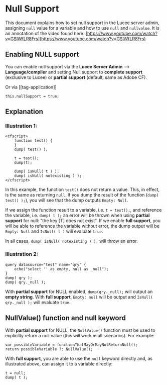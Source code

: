 <!--
{
  "title": "Null Support",
  "id": "null_support",
  "related": [
    "function-isnull",
    "function-nullvalue",
    "developing-with-lucee-server"
  ],
  "description": "This document explains how to set null support in the Lucee server admin, assigning `null` value for a variable and how to use `null` and `nullvalue`.",
  "keywords": [
    "Null support",
    "null keyword",
    "NullValue function",
    "isNull function",
    "Lucee"
  ],
  "categories": [
    "core"
  ]
}
-->

# Null Support

This document explains how to set null support in the Lucee server admin, assigning `null` value for a variable and how to use `null` and `nullvalue`. It is an annotation of the video found here: [https://www.youtube.com/watch?v=GSlWfLR8Frs](https://www.youtube.com/watch?v=GSlWfLR8Frs)

## Enabling NULL support

You can enable null support via the **Lucee Server Admin** --> **Language/compiler** and setting Null support to **complete support** (exclusive to Lucee) or **partial support** (default, same as Adobe CF).

Or via [[tag-application]]

```lucee
this.nullSupport = true;
```

## Explanation

### Illustration 1:

```lucee
<cfscript>
    function test() {
    }
    dump( test() );

    t = test();
    dump(t);

    dump( isNull( t ) );
    dump( isNull( notexisting ) );
</cfscript>
```

In this example, the function `test()` does not return a value. This, in effect, is the same as returning `null`. If you dump the result of the function (`dump( test() );`), you will see that the dump outputs `Empty: Null`.

If we assign the function result to a variable, i.e. `t = test();`, and reference the variable, i.e. `dump( t );` an error will be thrown when using **partial support** for null: "the key [T] does not exist". If we enable **full support**, you will be able to reference the variable without error, the dump output will be `Empty: Null` and `IsNull( t )` will evaluate `true`.

In all cases, `dump( isNull( notexisting ) );` will throw an error.

### Illustration 2:

```luceescript
query datasource="test" name="qry" {
    echo("select '' as empty, null as _null");
}
dump( qry );
dump( qry._null );
```

With **partial support** for NULL enabled, `dump(qry._null);` will output an **empty string**.
With **full support**, `Empty: null` will be output and `IsNull( qry._null );` will evaluate `true`.

## NullValue() function and null keyword

With **partial support** for NULL, the `NullValue()` function must be used to explicitly return a null value (this will work in all scenarios). For example:

```luceescript
var possibleVariable = functionThatMayOrMayNotReturnNull();
return possibleVariable ?: NullValue();
```

With **full support**, you are able to use the `null` keyword directly and, as illustrated above, can assign it to a variable directly:

```luceescript
t = null;
dump( t );
```
